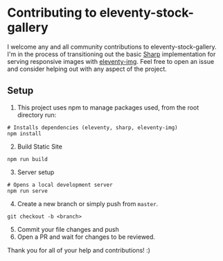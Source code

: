 # Contributing to eleventy-stock-gallery

I welcome any and all community contributions to eleventy-stock-gallery. I'm in the process of transitioning out the basic [Sharp](https://www.npmjs.com/package/sharp) implementation for serving responsive images with [eleventy-img](https://github.com/11ty/eleventy-img). Feel free to open an issue and consider helping out with any aspect of the project. 

## Setup
1. This project uses npm to manage packages used, from the root directory run:
```
# Installs dependencies (eleventy, sharp, eleventy-img)
npm install
```
2. Build Static Site
```
npm run build
```
3. Server setup
```
# Opens a local development server
npm run serve
```
4. Create a new branch or simply push from `master`.
```
git checkout -b <branch>
```
5. Commit your file changes and push
6. Open a PR and wait for changes to be reviewed.

Thank you for all of your help and contributions! :)